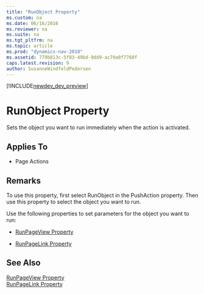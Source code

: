 ```yaml
---
title: "RunObject Property"
ms.custom: na
ms.date: 06/16/2016
ms.reviewer: na
ms.suite: na
ms.tgt_pltfrm: na
ms.topic: article
ms.prod: "dynamics-nav-2018"
ms.assetid: 779b813c-5f83-49bd-9dd9-ac79a0f7768f
caps.latest.revision: 9
author: SusanneWindfeldPedersen
---
```


[!INCLUDE[newdev_dev_preview](../includes/newdev_dev_preview.md)]

# RunObject Property
Sets the object you want to run immediately when the action is activated.  
  
## Applies To  
  
-   Page Actions  
  
## Remarks  
 To use this property, first select RunObject in the PushAction property. Then use this property to select the object you want to run.  
  
 Use the following properties to set parameters for the object you want to run:  
  
-   [RunPageView Property](devenv-runpageview-property.md)  
  
-   [RunPageLink Property](devenv-runpagelink-property.md)  
  
## See Also  
 [RunPageView Property](devenv-runpageview-property.md)   
 [RunPageLink Property](devenv-runpagelink-property.md)